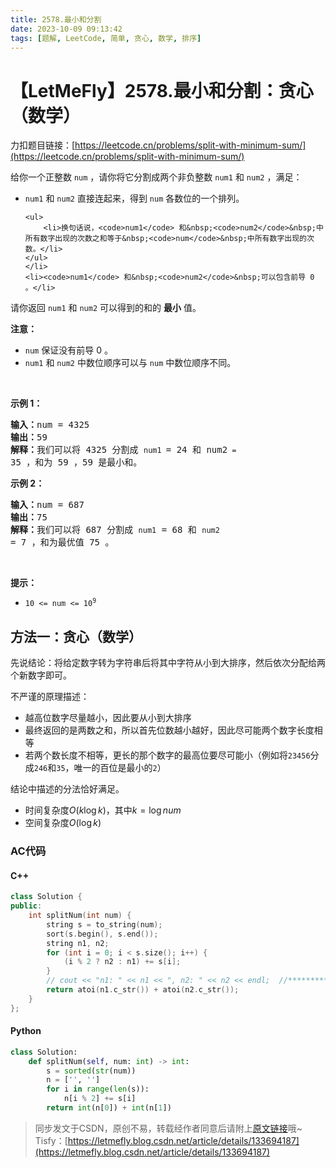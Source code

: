 ```yaml
---
title: 2578.最小和分割
date: 2023-10-09 09:13:42
tags: [题解, LeetCode, 简单, 贪心, 数学, 排序]
---
```


# 【LetMeFly】2578.最小和分割：贪心（数学）

力扣题目链接：[https://leetcode.cn/problems/split-with-minimum-sum/](https://leetcode.cn/problems/split-with-minimum-sum/)

<p>给你一个正整数&nbsp;<code>num</code>&nbsp;，请你将它分割成两个非负整数&nbsp;<code>num1</code> 和&nbsp;<code>num2</code>&nbsp;，满足：</p>

<ul>
	<li><code>num1</code> 和&nbsp;<code>num2</code>&nbsp;直接连起来，得到&nbsp;<code>num</code>&nbsp;各数位的一个排列。

	<ul>
		<li>换句话说，<code>num1</code> 和&nbsp;<code>num2</code>&nbsp;中所有数字出现的次数之和等于&nbsp;<code>num</code>&nbsp;中所有数字出现的次数。</li>
	</ul>
	</li>
	<li><code>num1</code> 和&nbsp;<code>num2</code>&nbsp;可以包含前导 0 。</li>
</ul>

<p>请你返回&nbsp;<code>num1</code> 和 <code>num2</code>&nbsp;可以得到的和的 <strong>最小</strong> 值。</p>

<p><strong>注意：</strong></p>

<ul>
	<li><code>num</code>&nbsp;保证没有前导 0 。</li>
	<li><code>num1</code> 和&nbsp;<code>num2</code>&nbsp;中数位顺序可以与&nbsp;<code>num</code>&nbsp;中数位顺序不同。</li>
</ul>

<p>&nbsp;</p>

<p><strong>示例 1：</strong></p>

<pre>
<b>输入：</b>num = 4325
<b>输出：</b>59
<b>解释：</b>我们可以将 4325 分割成 <code>num1 </code>= 24 和 num2<code> = </code>35 ，和为 59 ，59 是最小和。
</pre>

<p><strong>示例 2：</strong></p>

<pre>
<b>输入：</b>num = 687
<b>输出：</b>75
<b>解释：</b>我们可以将 687 分割成 <code>num1</code> = 68 和 <code>num2 </code>= 7 ，和为最优值 75 。
</pre>

<p>&nbsp;</p>

<p><strong>提示：</strong></p>

<ul>
	<li><code>10 &lt;= num &lt;= 10<sup>9</sup></code></li>
</ul>


    
## 方法一：贪心（数学）

先说结论：将给定数字转为字符串后将其中字符从小到大排序，然后依次分配给两个新数字即可。

不严谨的原理描述：

+ 越高位数字尽量越小，因此要从小到大排序
+ 最终返回的是两数之和，所以首先位数越小越好，因此尽可能两个数字长度相等
+ 若两个数长度不相等，更长的那个数字的最高位要尽可能小（例如将```23456```分成```246```和```35```，唯一的百位是最小的```2```）

结论中描述的分法恰好满足。

+ 时间复杂度$O(k\log k)$，其中$k = \log num$
+ 空间复杂度$O(\log k)$

### AC代码

#### C++

```cpp
class Solution {
public:
    int splitNum(int num) {
        string s = to_string(num);
        sort(s.begin(), s.end());
        string n1, n2;
        for (int i = 0; i < s.size(); i++) {
            (i % 2 ? n2 : n1) += s[i];
        }
        // cout << "n1: " << n1 << ", n2: " << n2 << endl;  //**********
        return atoi(n1.c_str()) + atoi(n2.c_str());
    }
};
```

#### Python

```python
class Solution:
    def splitNum(self, num: int) -> int:
        s = sorted(str(num))
        n = ['', '']
        for i in range(len(s)):
            n[i % 2] += s[i]
        return int(n[0]) + int(n[1])
```

> 同步发文于CSDN，原创不易，转载经作者同意后请附上[原文链接](https://blog.letmefly.xyz/2023/10/09/LeetCode%202578.%E6%9C%80%E5%B0%8F%E5%92%8C%E5%88%86%E5%89%B2/)哦~
> Tisfy：[https://letmefly.blog.csdn.net/article/details/133694187](https://letmefly.blog.csdn.net/article/details/133694187)
